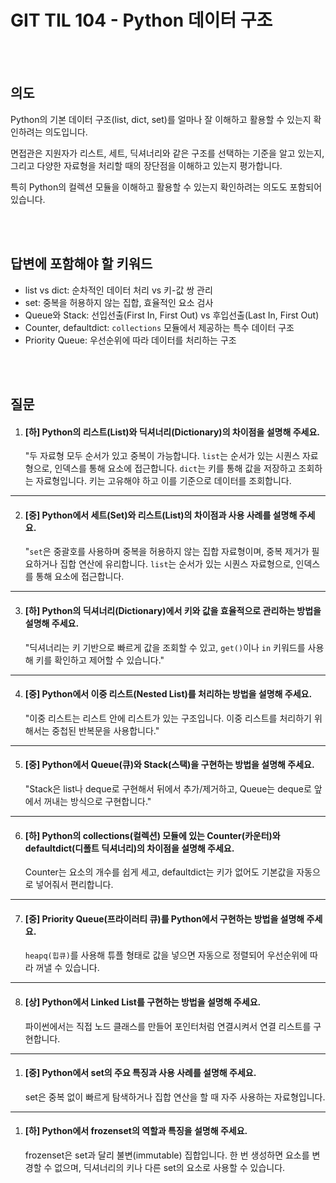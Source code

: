 # GIT TIL 104 - Python 데이터 구조

<br><br>

## 의도

Python의 기본 데이터 구조(list, dict, set)를 얼마나 잘 이해하고 활용할 수 있는지 확인하려는 의도입니다. 

면접관은 지원자가 리스트, 세트, 딕셔너리와 같은 구조를 선택하는 기준을 알고 있는지, 
그리고 다양한 자료형을 처리할 때의 장단점을 이해하고 있는지 평가합니다. 

특히 Python의 컬렉션 모듈을 이해하고 활용할 수 있는지 확인하려는 의도도 포함되어 있습니다.

<br><br>

## 답변에 포함해야 할 키워드
- list vs dict: 순차적인 데이터 처리 vs 키-값 쌍 관리
- set: 중복을 허용하지 않는 집합, 효율적인 요소 검사
- Queue와 Stack: 선입선출(First In, First Out) vs 후입선출(Last In, First Out)
- Counter, defaultdict: `collections` 모듈에서 제공하는 특수 데이터 구조
- Priority Queue: 우선순위에 따라 데이터를 처리하는 구조

<br><br>

## 질문

1. #### [하] Python의 리스트(List)와 딕셔너리(Dictionary)의 차이점을 설명해 주세요.
    "두 자료형 모두 순서가 있고 중복이 가능합니다.
    `list`는 순서가 있는 시퀀스 자료형으로, 인덱스를 통해 요소에 접근합니다.
    `dict`는 키를 통해 값을 저장하고 조회하는 자료형입니다. 키는 고유해야 하고 이를 기준으로 데이터를 조회합니다.

---
2. #### [중] Python에서 세트(Set)와 리스트(List)의 차이점과 사용 사례를 설명해 주세요.
    "`set`은 중괄호를 사용하며 중복을 허용하지 않는 집합 자료형이며, 중복 제거가 필요하거나 집합 연산에 유리합니다.
    `list`는 순서가 있는 시퀀스 자료형으로, 인덱스를 통해 요소에 접근합니다.

---
3. #### [하] Python의 딕셔너리(Dictionary)에서 키와 값을 효율적으로 관리하는 방법을 설명해 주세요.
    "딕셔너리는 키 기반으로 빠르게 값을 조회할 수 있고,
    `get()`이나 `in` 키워드를 사용해 키를 확인하고 제어할 수 있습니다."
---
4. #### [중] Python에서 이중 리스트(Nested List)를 처리하는 방법을 설명해 주세요.
    "이중 리스트는 리스트 안에 리스트가 있는 구조입니다.
    이중 리스트를 처리하기 위해서는 중첩된 반복문을 사용합니다."
---
5. #### [중] Python에서 Queue(큐)와 Stack(스택)을 구현하는 방법을 설명해 주세요.
    "Stack은 list나 deque로 구현해서 뒤에서 추가/제거하고, Queue는 deque로 앞에서 꺼내는 방식으로 구현합니다."
---
6. #### [하] Python의 collections(컬렉션) 모듈에 있는 Counter(카운터)와 defaultdict(디폴트 딕셔너리)의 차이점을 설명해 주세요.
    Counter는 요소의 개수를 쉽게 세고, defaultdict는 키가 없어도 기본값을 자동으로 넣어줘서 편리합니다.
---
7. #### [중] Priority Queue(프라이러티 큐)를 Python에서 구현하는 방법을 설명해 주세요.
    `heapq(힙큐)`를 사용해 튜플 형태로 값을 넣으면 자동으로 정렬되어 우선순위에 따라 꺼낼 수 있습니다.
---
8. #### [상] Python에서 Linked List를 구현하는 방법을 설명해 주세요.
    파이썬에서는 직접 노드 클래스를 만들어 포인터처럼 연결시켜서 연결 리스트를 구현합니다.
---
1. #### [중] Python에서 set의 주요 특징과 사용 사례를 설명해 주세요.
    set은 중복 없이 빠르게 탐색하거나 집합 연산을 할 때 자주 사용하는 자료형입니다.
---
1.  #### [하] Python에서 frozenset의 역할과 특징을 설명해 주세요.
    frozenset은 set과 달리 불변(immutable) 집합입니다. 한 번 생성하면 요소를 변경할 수 없으며, 딕셔너리의 키나 다른 set의 요소로 사용할 수 있습니다.
